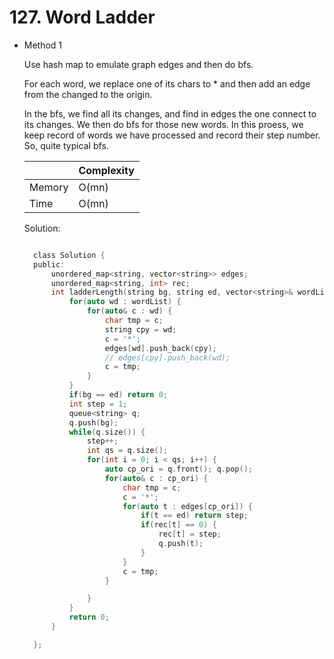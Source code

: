 # 127. Word Ladder

- Method 1

  Use hash map to emulate graph edges and then do bfs.

  For each word, we replace one of its chars to \* and then add an edge from the changed to the origin.

  In the bfs, we find all its changes, and find in edges the one connect to its changes. We then do bfs for those new words. In this proess, we keep record of words we have processed and record their step number. So, quite typical bfs.

  |        | Complexity |
  | ------ | ---------- |
  | Memory | O(mn)      |
  | Time   | O(mn)      |

  Solution:

  ```h

    class Solution {
    public:
        unordered_map<string, vector<string>> edges;
        unordered_map<string, int> rec;
        int ladderLength(string bg, string ed, vector<string>& wordList) {
            for(auto wd : wordList) {
                for(auto& c : wd) {
                    char tmp = c;
                    string cpy = wd;
                    c = '*';
                    edges[wd].push_back(cpy);
                    // edges[cpy].push_back(wd);
                    c = tmp;
                }
            }
            if(bg == ed) return 0;
            int step = 1;
            queue<string> q;
            q.push(bg);
            while(q.size()) {
                step++;
                int qs = q.size();
                for(int i = 0; i < qs; i++) {
                    auto cp_ori = q.front(); q.pop();
                    for(auto& c : cp_ori) {
                        char tmp = c;
                        c = '*';
                        for(auto t : edges[cp_ori]) {
                            if(t == ed) return step;
                            if(rec[t] == 0) {
                                rec[t] = step;
                                q.push(t);
                            }
                        }
                        c = tmp;
                    }

                }
            }
            return 0;
        }

    };

  ```

<!-- - Method 2

    This is another method.

    | |   Complexity  |
    | ----------- | ----------- |
    |  Memory     | O(n) |
    |      Time       |  O(n) |


    Solution:

    ``` h



    ```

- Additional Knowledge:

    Here are some additional knowledge.



<br> -->
